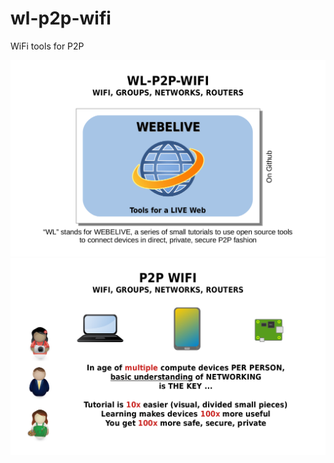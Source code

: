 # wl-p2p-wifi
WiFi tools for P2P

<img src="tutorial/tuto1/slides/wl-p2p-wifi-001.png" width=640px;/>

<img src="tutorial/tuto1/slides/wl-p2p-wifi-002.png" width=640px;/>
  

